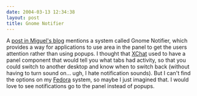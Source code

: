 ```yaml
---
date: 2004-03-13 12:34:38
layout: post
title: Gnome Notifier
---
```


A [post in Miguel's blog](http://primates.ximian.com/~miguel/archive/2004/Mar-12.html) mentions a system called Gnome Notifier, which provides a way for applications to use area in the panel to get the users attention rather than using popups. I thought that [XChat](http://www.xchat.org/) used to have a panel component that would tell you what tabs had activity, so that you could switch to another desktop and know when to switch back (without having to turn sound on... ugh, I hate notification sounds). But I can't find the options on my [Fedora](http://fedora.redhat.com/) system, so maybe I just imagined that. I would love to see notifications go to the panel instead of popups.

